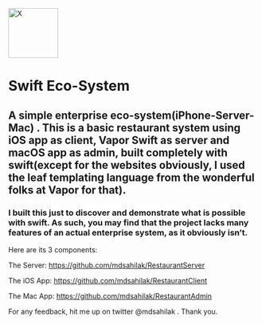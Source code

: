 <img src="https://imgur.com/2nXdmrm.png" alt="X" style="width:100px;height:100px"/>

# Swift Eco-System

## A simple enterprise eco-system(iPhone-Server-Mac) . This is a basic restaurant system using iOS app as client, Vapor Swift as server and macOS app as admin, built completely with swift(except for the websites obviously, I used the leaf templating language from the wonderful folks at Vapor for that).

### I built this just to discover and demonstrate what is possible with swift. As such, you may find that the project lacks many features of an actual enterprise system, as it obviously isn’t.

Here are its 3 components:

The Server:
https://github.com/mdsahilak/RestaurantServer

The iOS App:
https://github.com/mdsahilak/RestaurantClient

The Mac App:
https://github.com/mdsahilak/RestaurantAdmin


For any feedback, hit me up on twitter @mdsahilak .
Thank you.
